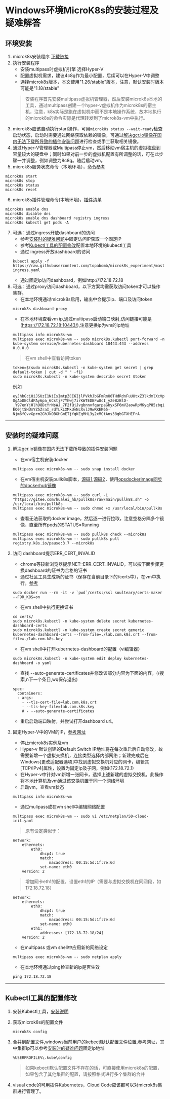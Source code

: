 # Windows环境MicroK8s的安装过程及疑难解答
## 环境安装
1. microk8s安装程序
[下载链接](https://microk8s.io/microk8s-installer.exe)
2. 执行安装程序
    - 安装multipass时虚拟机引擎 选择Hyper-V
    - 配置虚拟机需求，建议4c8g作为最小配置，后续可以在Hyper-V中调整
    - 选择microk8s版本，本文使用"1.26/stable"版本，注意，默认安装时版本可能是"1.18/stable"
    >安装程序首先安装multipass虚拟机管理器，然后安装microk8s本地的工具，通过multipass创建一个hyper-v虚拟机作为microk8s的宿主机，注意，k8s实际是跑在虚拟机中而不是本地操作系统，故本地执行的microk8s的命令实际是代理转发到了microk8s-vm中执行。
3. microk8s应该自动执行start操作，可用```microk8s status --wait-ready```检查启动状态，启动时需要通过网络获取依赖的镜像，可通过[解决gcr.io镜像在国内无法下载所导致的插件安装问题](#安装时的疑难问题)进行检查或手工获取相关镜像。
4. 通过Hyper-V管理器或Multipass停止vm，然后移动vm宿主机的虚拟磁盘到容量较大的硬盘中；同时如果对前一步的虚拟机配置有所调整的话，可在此步骤一并调整，例如调整为8c8g。随后启动vm。
5. microk8s服务状态命令（本地环境），[命令参考](https://microk8s.io/docs/command-reference)
```
microk8s start
microk8s stop
microk8s status
microk8s reset
```
6. microk8s插件管理命令(本地环境)，[插件清单](https://microk8s.io/docs/addons)
```
microk8s enable dns
microk8s disable dns
microk8s enable dns dashboard registry ingress
microk8s kubectl get pods -A
```
7. 可选：通过ingress开放dashboard的访问
    - 参考[安装时的疑难问题](#安装时的疑难问题)中固定访问IP获取一个固定IP
    - 参考[Kubectl工具的配置修改](#Kubectl工具的配置修改)配置本地环境的kubectl工具
    - 通过 ingress开放dashboard的访问 
    ```
    kubectl apply -f https://raw.githubusercontent.com/topabomb/microk8s_experiment/master/chapter1/dashboard-ingress.yaml
    ```
    - 通过固定ip访问dashboard，例如http://172.18.72.18
7. 可选：通过proxy访问dashboard，以下方案均需获取访问token才可以操作集群。
    * 在本地环境通过microk8s启用，输出中会提示ip、端口及访问token
    ```
    microk8s dashboard-proxy
    ```
    * 在本地环境查看vm ip,通过multipass启动端口映射,访问链接可能是(https://172.18.72.18:10443/),注意更换ip为vm的ip地址
    ```
    multipass info microk8s-vm
    multipass exec microk8s-vm -- sudo microk8s.kubectl port-forward -n kube-system service/kubernetes-dashboard 10443:443 --address 0.0.0.0
    ```
    > 在vm shell中查看访问token
    ```
    token=$(sudo microk8s.kubectl -n kube-system get secret | grep default-token | cut -d " " -f1)
    sudo microk8s.kubectl -n kube-system describe secret $token
    ```
    例如
    ```
    eyJhbGciOiJSUzI1NiIsImtpZCI6IjlPVkhJbGFmRmU0THdRdnFuUUtxZ3lkdmlXcVpYVVdrYjhCaXc5ajNBa3MifQ.eyJpc3MiOiJrdWJlcm5ldGVzL3NlcnZpY2VhY2NvdW50Iiwia3ViZXJuZXRlcy5pby9zZXJ2aWNlYWNjb3VudC9uYW1lc3BhY2UiOiJrdWJlLXN5c3RlbSIsImt1YmVybmV0ZXMuaW8vc2VydmljZWFjY291bnQvc2VjcmV0Lm5hbWUiOiJtaWNyb2s4cy1kYXNoYm9hcmQtdG9rZW4iLCJrdWJlcm5ldGVzLmlvL3NlcnZpY2VhY2NvdW50L3NlcnZpY2UtYWNjb3VudC5uYW1lIjoiZGVmYXVsdCIsImt1YmVybmV0ZXMuaW8vc2VydmljZWFjY291bnQvc2VydmljZS1hY2NvdW50LnVpZCI6IjcyM2U3YTdjLTgwOWYtNDFhMC1hZGI1LWY1NDdmMGZjZWQ0ZiIsInN1YiI6InN5c3RlbTpzZXJ2aWNlYWNjb3VudDprdWJlLXN5c3RlbTpkZWZhdWx0In0.HDgWApp6j5PIN6JrKe1KIH2gSwPPFNyyjf0ZRBqUigj7cAxVzGwsxp2Tkvqr_kytwivK_PCsqEhzSUhDHDBTCUFWNqS2s620CqLw-OgAoDECldPAy6pa_6CstjF7Yhwj7irKWTEDBFw8cI_yZeBzBlD-_Y97enYj0lh98DcYrNsWJ_7F2fQjJvgbnnvfqarpaGbyxSF6mV2aowRpMKyqP85zbqiGNaIGVemy4MflRmp6u4mUbe-EQ0jt5HUmYZ5ZraI_rdTLkLXMkUvNcXvlJ9wRKEK65-Njm6fCvvGprm2GhJkOBGHGmETjYqKEqMHL3y2xMCtAns38gbGTXHEFrA
    ```
---

## 安装时的疑难问题
1. 解决gcr.io镜像在国内无法下载所导致的插件安装问题
    - 在vm宿主机安装docker
    ```
    multipass exec microk8s-vm -- sudo snap install docker
    ```
    - 在vm宿主机安装pullk8s脚本，[源码1](https://github.com/topabomb/pullk8s),[源码2](https://gitee.com/hualei_hb/pullk8s)，使用[opsdockerimage同步的dockerhub镜像](https://hub.docker.com/u/opsdockerimage)
    ```
    multipass exec microk8s-vm -- sudo curl -L "https://gitee.com/hualei_hb/pullk8s/raw/main/pullk8s.sh" -o /usr/local/bin/pullk8s
    multipass exec microk8s-vm -- sudo chmod +x /usr/local/bin/pullk8s
    ```
    - 查看无法获取的docker image，然后逐一进行拉取，注意空格分隔多个镜像，直至所有pods的STATUS=Running
    ```
    multipass exec microk8s-vm -- sudo pullk8s check --microk8s
    multipass exec microk8s-vm -- sudo pullk8s pull registry.k8s.io/pause:3.7 --microk8s
    ```

2. 访问 dashboard提示ERR_CERT_INVALID
    - chrome等较新浏览器提示NET::ERR_CERT_INVALID，可以按下面步骤更换dashboard的证书为合格的证书
    - 通过社区工具生成新的证书（保存在当前目录下的/certs中），在vm中执行，[参考](https://github.com/soulteary/certs-maker/)
    ```
    sudo docker run --rm -it -v `pwd`/certs:/ssl soulteary/certs-maker --FOR_K8S=on
    ```
    - 在vm shell中执行更换证书
    ```
    cd certs/
    sudo microk8s.kubectl -n kube-system delete secret kubernetes-dashboard-certs
    sudo microk8s.kubectl -n kube-system create secret generic kubernetes-dashboard-certs --from-file=./lab.com.k8s.crt --from-file=./lab.com.k8s.key
    ```
    - 在vm shell中打开kubernetes-dashboard的配置（vi编辑器）
    ```
    sudo microk8s.kubectl -n kube-system edit deploy kubernetes-dashboard -o yaml
    ```
    - 查找 --auto-generate-certificates并修改该部分内容为下面的内容，(/搜索,n下一个条目,wq保存退出)
    ```
    spec:
      containers:
      - args:
        - --tls-cert-file=lab.com.k8s.crt
        - --tls-key-file=lab.com.k8s.key
        # - --auto-generate-certificates
    ```
    - 重启启动端口映射，并尝试打开dashboard url。
3. 固定Hyper-V中的VM的IP，[参考网址](https://ithelp.ithome.com.tw/articles/10283724)
    - 停止microk8s实例及vm
    - Hyper-v 默认创建的Default Switch IP地址将在每次重启后自动修改，故需要新增一个虚拟交换机，连接类型选择内部网络；新建完成后在Windows[更改适配器选项]中找到虚拟交换机对应的网卡，编辑其[TCP/IPv4]属性，设置为固定ip及子网，例如(172.18.72.1)
    - 在Hyper-v中针对vm新增一张网卡，选择上述新建的虚拟交换机，此操作将本地计算机及vm通过该交换机置于同一个网络环境
    - 启动vm，查看vm状态
    ```
    multipass info microk8s-vm
    ```
    - 通过mulipass或在vm shell中编辑网络配置
    ```
    multipass exec microk8s-vm -- sudo vi /etc/netplan/50-cloud-init.yaml
    ```
    > 原有设定类似于：
    ```
    network:
        ethernets:
            eth0:
                dhcp4: true
                match:
                    macaddress: 00:15:5d:1f:7e:6d
                set-name: eth0
        version: 2
    ```
    > 增加网卡eth1的配置，设置eth1的IP（需要与虚拟交换机在同网段，如172.18.72.18）
    ```
    network:
        ethernets:
            eth0:
                dhcp4: true
                match:
                    macaddress: 00:15:5d:1f:7e:6d
                set-name: eth0
            eth1:
                addresses: [172.18.72.18/24]
        version: 2
    ```
    - 在multipass 或vm shell中应用新的网络设定
    ```
    multipass exec microk8s-vm -- sudo netplan apply
    ```
    - 在本地环境通过ping检查新的ip是否生效
    ```
    ping 172.18.72.18
    ```

---
## Kubectl工具的配置修改
1. 安装Kubectl工具，[安装说明](https://kubernetes.io/docs/tasks/tools/install-kubectl-windows/#install-kubectl-binary-with-curl-on-windows)

2. 获取microk8s的配置文件
    ```
    microk8s config
    ```
3. 合并到配置文件,windows当前用户的kebectl默认配置文件位置,[参考网址](https://kubernetes.io/docs/concepts/configuration/organize-cluster-access-kubeconfig/)，其中集群ip可以参考[安装时的疑难问题](#安装时的疑难问题)固定ip地址

    ```
    %USERPROFILE%\.kube\config
    ```
    > 如果kebectl默认配置文件不存在的话，可直接使用microk8s的配置，如果包含了其他集群的配置，请按照格式进行多个集群的合并
4. visual code的可用插件Kubernetes，Cloud Code应该都可以对microk8s集群进行管理了。